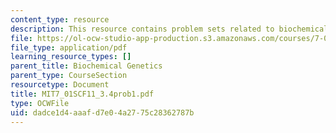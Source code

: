 ```yaml
---
content_type: resource
description: This resource contains problem sets related to biochemical genetics.
file: https://ol-ocw-studio-app-production.s3.amazonaws.com/courses/7-01sc-fundamentals-of-biology-fall-2011/dadce1d4aaafd7e04a2775c28362787b_MIT7_01SCF11_3.4prob1.pdf
file_type: application/pdf
learning_resource_types: []
parent_title: Biochemical Genetics
parent_type: CourseSection
resourcetype: Document
title: MIT7_01SCF11_3.4prob1.pdf
type: OCWFile
uid: dadce1d4-aaaf-d7e0-4a27-75c28362787b
---
```

